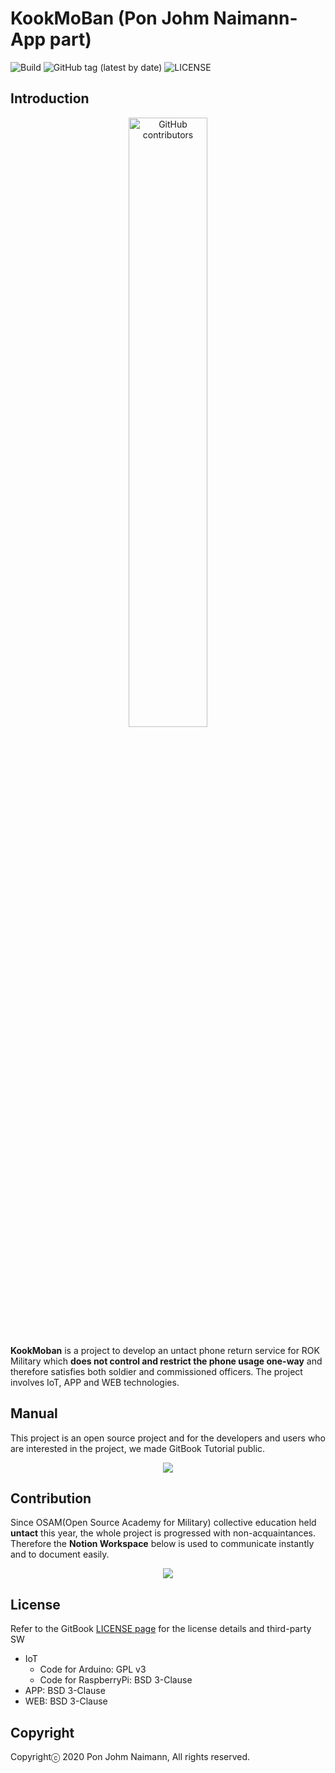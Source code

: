 # KookMoBan (Pon Johm Naimann-App part)

![Build](https://github.com/osamhack2020/APP_KookMoBanUser_PonJohmNaimann/workflows/Build/badge.svg) ![GitHub tag (latest by date)](https://img.shields.io/github/v/tag/osamhack2020/APP_KookMoBanUser_PonJohmNaimann) ![LICENSE](https://img.shields.io/github/license/osamhack2020/APP_KookMoBanUser_PonJohmNaimann)

## Introduction
<p align="center">
<img alt="GitHub contributors" src="https://user-images.githubusercontent.com/32615702/97505907-21b5ad80-19bd-11eb-9d03-4959b24b4375.png" width="50%">
</p>

**KookMoban** is a project to develop an untact phone return service for ROK Military which **does not control and restrict the phone usage one-way** and therefore satisfies both soldier and commissioned officers. The project involves IoT, APP and WEB technologies.

## Manual
This project is an open source project and for the developers and users who are interested in the project, we made GitBook Tutorial public.

<p align="center">
<a href="https://kookmoban.gitbook.io/osam/">
<img src="https://img.shields.io/badge/GitBook-project_doc-blue?&style=for-the-badge&logo=github">
</a>
</p>


## Contribution
Since OSAM(Open Source Academy for Military) collective education held **untact** this year, the whole project is progressed with non-acquaintances. Therefore the **Notion Workspace** below is used to communicate instantly and to document easily.

<p align="center">
<a href="https://www.notion.so/OSAM-265735b9b76b4bccbff7ce2c4739acd9"  target="_blank">
<img src="https://img.shields.io/badge/NOTION-team_page-green?&style=for-the-badge&logo=notion">
</a>
</p>


## License
Refer to the GitBook <a href="https://kookmoban.gitbook.io/osam/license/app">LICENSE page</a> for the license details and third-party SW

* IoT
  * Code for Arduino: GPL v3
  * Code for RaspberryPi: BSD 3-Clause
* APP: BSD 3-Clause
* WEB: BSD 3-Clause



## Copyright
Copyrightⓒ 2020 Pon Johm Naimann, All rights reserved.

